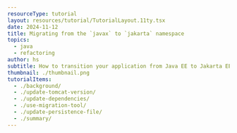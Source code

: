 ```yaml
---
resourceType: tutorial
layout: resources/tutorial/TutorialLayout.11ty.tsx
date: 2024-11-12
title: Migrating from the `javax` to `jakarta` namespace
topics:
  - java
  - refactoring
author: hs
subtitle: How to transition your application from Java EE to Jakarta EE.
thumbnail: ./thumbnail.png
tutorialItems:
  - ./background/
  - ./update-tomcat-version/
  - ./update-dependencies/
  - ./use-migration-tool/
  - ./update-persistence-file/
  - ./summary/
---
```

